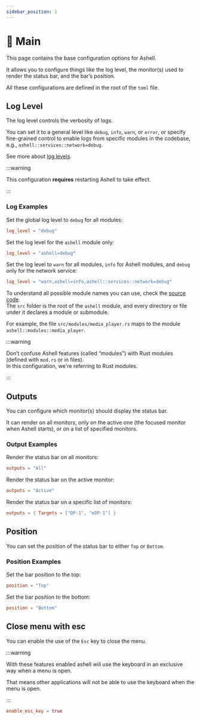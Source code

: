 ```yaml
---
sidebar_position: 1
---
```


# 🚪 Main

This page contains the base configuration options for Ashell.

It allows you to configure things like the log level, the monitor(s) used to
render the status bar, and the bar’s position.

All these configurations are defined in the root of the `toml` file.

## Log Level

The log level controls the verbosity of logs.

You can set it to a general level like `debug`, `info`, `warn`, or `error`,
or specify fine-grained control to enable logs from specific modules
in the codebase, e.g., `ashell::services::network=debug`.

See more about [log levels](https://docs.rs/env_logger/latest/env_logger/#enabling-logging).

:::warning

This configuration **requires** restarting Ashell to take effect.

:::

### Log Examples

Set the global log level to `debug` for all modules:

```toml
log_level = "debug"
```

Set the log level for the `ashell` module only:

```toml
log_level = "ashell=debug"
```

Set the log level to `warn` for all modules, `info` for Ashell modules,
and `debug` only for the network service:

```toml
log_level = "warn,ashell=info,ashell::services::network=debug"
```

To understand all possible module names you can use, check
the [source code](https://github.com/MalpenZibo/ashell).  
The `src` folder is the root of the `ashell` module, and every directory
or file under it declares a module or submodule.

For example, the file `src/modules/media_player.rs` maps to the module `ashell::modules::media_player`.

:::warning

Don’t confuse Ashell features (called “modules”) with Rust modules
(defined with `mod.rs` or in files).  
In this configuration, we're referring to Rust modules.

:::

## Outputs

You can configure which monitor(s) should display the status bar.

It can render on all monitors, only on the active one
(the focused monitor when Ashell starts), or on a list of specified monitors.

### Output Examples

Render the status bar on all monitors:

```toml
outputs = "All"
```

Render the status bar on the active monitor:

```toml
outputs = "Active"
```

Render the status bar on a specific list of monitors:

```toml
outputs = { Targets = ["DP-1", "eDP-1"] }
```

## Position

You can set the position of the status bar to either `Top` or `Bottom`.

### Position Examples

Set the bar position to the top:

```toml
position = "Top"
```

Set the bar position to the bottom:

```toml
position = "Bottom"
```

## Close menu with esc

You can enable the use of the `Esc` key to close the menu.

:::warning

With these features enabled ashell will use the keyboard
in an exclusive way when a menu is open.

That means other applications will not be able to use
the keyboard when the menu is open.

:::

```toml
enable_esc_key = true
```
